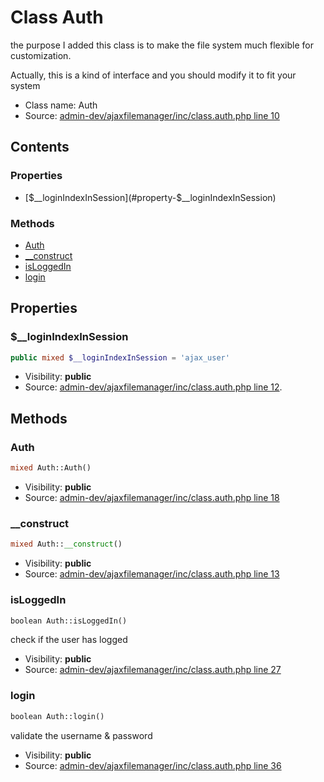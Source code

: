 Class Auth
=====================

the purpose I added this class is to make the file system much flexible
for customization.

Actually,  this is a kind of interface and you should modify it to fit your system

* Class name: Auth
* Source: [admin-dev/ajaxfilemanager/inc/class.auth.php line 10](https://github.com/PrestaShop/PrestaShop/blob/1.5.0.9/admin-dev/ajaxfilemanager/inc/class.auth.php#L10)


Contents
--------


### Properties

* [$__loginIndexInSession](#property-$__loginIndexInSession)

### Methods

* [Auth](#method-Auth)
* [__construct](#method-__construct)
* [isLoggedIn](#method-isLoggedIn)
* [login](#method-login)




Properties
----------


### <a name="property-$__loginIndexInSession"></a>$__loginIndexInSession

```php
public mixed $__loginIndexInSession = 'ajax_user'
```





* Visibility: **public**
* Source: [admin-dev/ajaxfilemanager/inc/class.auth.php line 12](https://github.com/PrestaShop/PrestaShop/blob/1.5.0.9/admin-dev/ajaxfilemanager/inc/class.auth.php#L12).


Methods
-------


### <a name="method-Auth"></a>Auth

```php
mixed Auth::Auth()
```





* Visibility: **public**
* Source: [admin-dev/ajaxfilemanager/inc/class.auth.php line 18](https://github.com/PrestaShop/PrestaShop/blob/1.5.0.9/admin-dev/ajaxfilemanager/inc/class.auth.php#L18)




### <a name="method-__construct"></a>__construct

```php
mixed Auth::__construct()
```





* Visibility: **public**
* Source: [admin-dev/ajaxfilemanager/inc/class.auth.php line 13](https://github.com/PrestaShop/PrestaShop/blob/1.5.0.9/admin-dev/ajaxfilemanager/inc/class.auth.php#L13)




### <a name="method-isLoggedIn"></a>isLoggedIn

```php
boolean Auth::isLoggedIn()
```

check if the user has logged



* Visibility: **public**
* Source: [admin-dev/ajaxfilemanager/inc/class.auth.php line 27](https://github.com/PrestaShop/PrestaShop/blob/1.5.0.9/admin-dev/ajaxfilemanager/inc/class.auth.php#L27)




### <a name="method-login"></a>login

```php
boolean Auth::login()
```

validate the username & password



* Visibility: **public**
* Source: [admin-dev/ajaxfilemanager/inc/class.auth.php line 36](https://github.com/PrestaShop/PrestaShop/blob/1.5.0.9/admin-dev/ajaxfilemanager/inc/class.auth.php#L36)



